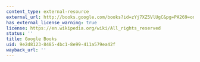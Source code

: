```yaml
---
content_type: external-resource
external_url: http://books.google.com/books?id=zYj7XZ5VlUgC&pg=PA269=onepage
has_external_license_warning: true
license: https://en.wikipedia.org/wiki/All_rights_reserved
status: ''
title: Google Books
uid: 9e2d8123-8485-4bc1-8e99-411a579ea42f
wayback_url: ''
---
```

